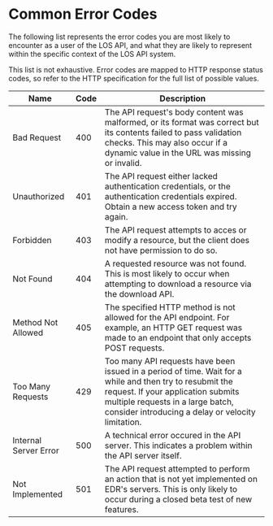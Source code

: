 # Common Error Codes

The following list represents the error codes you are most
likely to encounter as a user of the LOS API, and what they
are likely to represent within the specific context of the
LOS API system.

This list is not exhaustive. Error codes are mapped to HTTP
response status codes, so refer to the HTTP specification for
the full list of possible values. 

| **Name** | **Code** | **Description** |
| --- | --- | --- |
| Bad Request | 400 | The API request's body content was malformed, or its format was correct but its contents failed to pass validation checks. This may also occur if a dynamic value in the URL was missing or invalid. |
| Unauthorized | 401 | The API request either lacked authentication credentials, or the authentication credentials expired. Obtain a new access token and try again. |
| Forbidden | 403 | The API request attempts to acces or modify a resource, but the client does not have permission to do so. |
| Not Found | 404 | A requested resource was not found. This is most likely to occur when attempting to download a resource via the download API. |
| Method Not Allowed | 405 | The specified HTTP method is not allowed for the API endpoint. For example, an HTTP GET request was made to an endpoint that only accepts POST requests. |
| Too Many Requests | 429 | Too many API requests have been issued in a period of time. Wait for a while and then try to resubmit the request. If your application submits multiple requests in a large batch, consider introducing a delay or velocity limitation. |
| Internal Server Error | 500 | A technical error occured in the API server. This indicates a problem within the API server itself. |
| Not Implemented | 501 | The API request attempted to perform an action that is not yet implemented on EDR's servers. This is only likely to occur during a closed beta test of new features. |
